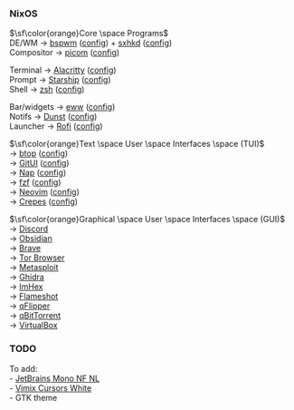 


### NixOS

$\sf\color{orange}Core \space Programs$<br>
DE/WM -> [bspwm]() ([config]()) + [sxhkd]() ([config]())<br>
Compositor -> [picom]() ([config]())<br>

Terminal -> [Alacritty]() ([config]())<br>
Prompt -> [Starship]() ([config]())<br>
Shell -> [zsh]() ([config]())<br>

Bar/widgets -> [eww]() ([config]())<br>
Notifs -> [Dunst]() ([config]())<br>
Launcher -> [Rofi]() ([config]())<br>




$\sf\color{orange}Text \space User \space Interfaces \space (TUI)$<br>
-> [btop]() ([config]())<br>
-> [GitUI]() ([config]())<br>
-> [Nap]() ([config]())<br>
-> [fzf]() ([config]())<br>
-> [Neovim]() ([config]())<br>
-> [Crepes]() ([config]())<br>


$\sf\color{orange}Graphical \space User \space Interfaces \space (GUI)$<br>
-> [Discord]()<br>
-> [Obsidian]()<br>
-> [Brave]()<br>
-> [Tor Browser]()<br>
-> [Metasploit]()<br>
-> [Ghidra]()<br>
-> [ImHex]()<br>
-> [Flameshot]()<br>
-> [qFlipper]()<br>
-> [qBitTorrent]()<br>
-> [VirtualBox]()<br>


### TODO

To add: <br>
\- [JetBrains Mono NF NL](https://github.com/ryanoasis/nerd-fonts)<br>
\- [Vimix Cursors White](https://github.com/vinceliuice/Vimix-cursors)<br>
\- GTK theme
